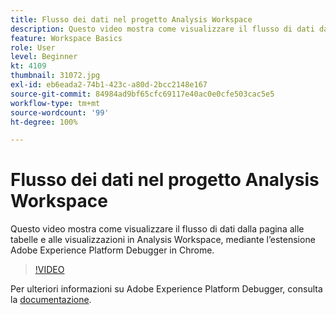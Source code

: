 ```yaml
---
title: Flusso dei dati nel progetto Analysis Workspace
description: Questo video mostra come visualizzare il flusso di dati dalla pagina alle tabelle e alle visualizzazioni in Analysis Workspace, mediante l’estensione Adobe Experience Platform Debugger in Chrome.
feature: Workspace Basics
role: User
level: Beginner
kt: 4109
thumbnail: 31072.jpg
exl-id: eb6eada2-74b1-423c-a80d-2bcc2148e167
source-git-commit: 84984ad9bf65cfc69117e40ac0e0cfe503cac5e5
workflow-type: tm+mt
source-wordcount: '99'
ht-degree: 100%

---
```


# Flusso dei dati nel progetto Analysis Workspace

Questo video mostra come visualizzare il flusso di dati dalla pagina alle tabelle e alle visualizzazioni in Analysis Workspace, mediante l’estensione Adobe Experience Platform Debugger in Chrome.

>[!VIDEO](https://video.tv.adobe.com/v/31072/?quality=12&learn=on)

Per ulteriori informazioni su Adobe Experience Platform Debugger, consulta la [documentazione](https://experienceleague.adobe.com/docs/debugger/using-v2/experience-cloud-debugger.html?lang=it).

